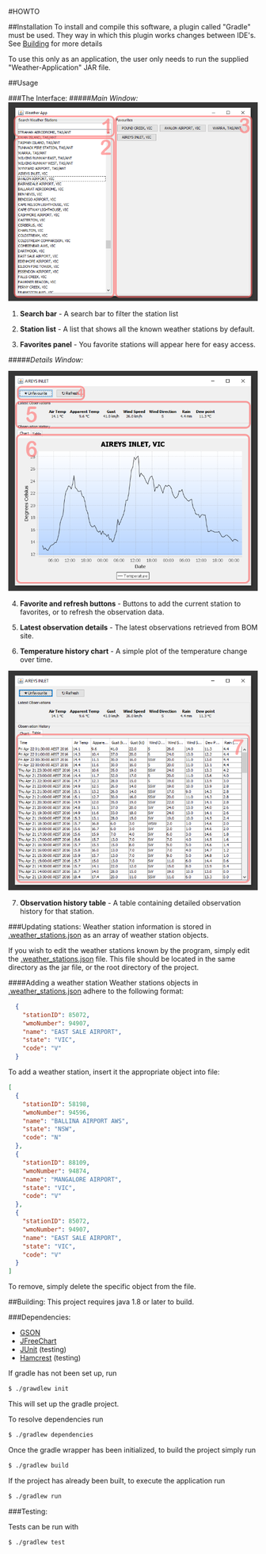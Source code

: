 #HOWTO

##Installation
To install and compile this software, a plugin called "Gradle" must be used. They way in which this plugin works changes
between IDE's. See [Building](#build) for more details

To use this only as an application, the user only needs to run the supplied "Weather-Application" JAR file.

##Usage

###The Interface:
#####*Main Window:*
![main_window_labeled](main_window_labeled.png)

1) **Search bar** - A search bar to filter the station list

2) **Station list** -  A list that shows all the known weather stations by default.

3) **Favorites panel** - You favorite stations will appear here for easy access.

#####*Details Window:*

![details_window_chart_labeled](details_window_chart_labeled.png)

4) **Favorite and refresh buttons** - Buttons to add the current station to favorites, or to refresh the observation data.

5) **Latest observation details** - The latest observations retrieved from BOM site.

6) **Temperature history chart** - A simple plot of the temperature change over time.

![details_window_table_labeled](details_window_table_labeled.png)

7) **Observation history table** -  A table containing detailed observation history for that station.

###Updating stations:
Weather station information is stored in [.weather_stations.json](../.weather_stations.json) as an array of weather station objects.

If you wish to edit the weather stations known by the program, simply edit the [.weather_stations.json](../.weather_stations.json) file. This file should be located in the same directory as the jar file, or the root directory of the project.

####Adding a weather station
Weather stations objects in [.weather_stations.json](../.weather_stations.json) adhere to the following format:
```json
  {
    "stationID": 85072,
    "wmoNumber": 94907,
    "name": "EAST SALE AIRPORT",
    "state": "VIC",
    "code": "V"
  }
```

To add a weather station, insert it the appropriate object into file:

```json
[
  {
    "stationID": 58198,
    "wmoNumber": 94596,
    "name": "BALLINA AIRPORT AWS",
    "state": "NSW",
    "code": "N"
  },
  {
    "stationID": 88109,
    "wmoNumber": 94874,
    "name": "MANGALORE AIRPORT",
    "state": "VIC",
    "code": "V"
  },
  {
    "stationID": 85072,
    "wmoNumber": 94907,
    "name": "EAST SALE AIRPORT",
    "state": "VIC",
    "code": "V"
  }
]
```

To remove, simply delete the specific object from the file.


##Building: <a name="build"></a>
This project requires java 1.8 or later to build.

###Dependencies:
- [GSON](https://github.com/google/gson)
- [JFreeChart](http://www.jfree.org/jfreechart/)
- [JUnit](http://junit.org/) (testing)
- [Hamcrest](http://hamcrest.org/JavaHamcrest/) (testing)

If gradle has not been set up, run
```bash
$ ./grawdlew init
```
This will set up the gradle project.

To resolve dependencies run

```bash
$ ./gradlew dependencies
```

Once the gradle wrapper has been initialized, to build the project simply run
```bash
$ ./gradlew build
```

If the project has already been built, to execute the application run
```bash
$ ./gradlew run
```

###Testing:

Tests can be run with
```bash
$ ./gradlew test
```
